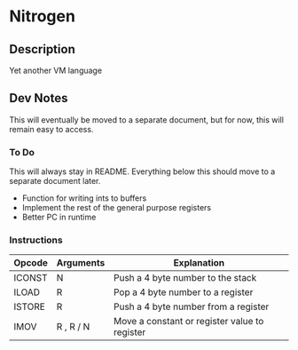 # Nitrogen

## Description

Yet another VM language

## Dev Notes

This will eventually be moved to a separate document, but for now,
this will remain easy to access.

### To Do

This will always stay in README. Everything below this should move
to a separate document later.

* Function for writing ints to buffers
* Implement the rest of the general purpose registers
* Better PC in runtime

### Instructions

| Opcode 	| Arguments | Explanation |
| --------- | --------- | ----------- |
| ICONST 	| N			| Push a 4 byte number to the stack |
| ILOAD		| R			| Pop a 4 byte number to a register |
| ISTORE 	| R			| Push a 4 byte number from a register |
| IMOV		| R , R / N	| Move a constant or register value to register|